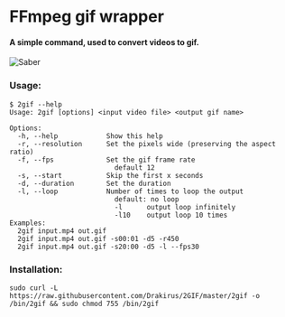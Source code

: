 # FFmpeg gif wrapper

#### A simple command, used to convert videos to gif.
![Saber](exemple/saber.gif)

### Usage:

```
$ 2gif --help
Usage: 2gif [options] <input video file> <output gif name>

Options:
  -h, --help            Show this help
  -r, --resolution      Set the pixels wide (preserving the aspect ratio)
  -f, --fps             Set the gif frame rate
                          default 12
  -s, --start           Skip the first x seconds
  -d, --duration        Set the duration
  -l, --loop            Number of times to loop the output
                          default: no loop
                          -l      output loop infinitely
                          -l10    output loop 10 times
Examples:
  2gif input.mp4 out.gif
  2gif input.mp4 out.gif -s00:01 -d5 -r450
  2gif input.mp4 out.gif -s20:00 -d5 -l --fps30
```

### Installation:

```
sudo curl -L https://raw.githubusercontent.com/Drakirus/2GIF/master/2gif -o /bin/2gif && sudo chmod 755 /bin/2gif
```
